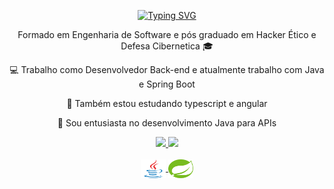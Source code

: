 <p align="center">
  <a href="https://git.io/typing-svg">
    <img src="https://readme-typing-svg.demolab.com?font=Fira+Code&weight=600&size=25&pause=1000&color=ffffff&random=false&width=435&height=40&lines=Ol%C3%A1%2C+eu+sou+Breno+Augusto!+%E2%98%95%F0%9F%92%BB%F0%9F%8C%9" alt="Typing SVG">
  </a>
</p>

<div align="center">

 Formado em Engenharia de Software e pós graduado em Hacker Ético e Defesa Cibernetica :mortar_board:

:computer: Trabalho como  Desenvolvedor Back-end e atualmente trabalho com Java e Spring Boot

🌱 Também estou estudando typescript e angular

💬 Sou entusiasta no desenvolvimento Java para APIs

</div>
<div align="center">
  <a href="https://github.com/brenoaugustoalves">
  <img height="150em" src="https://github-readme-stats.vercel.app/api?username=brenoaugustoalves&show_icons=true&theme=dark&include_all_commits=false&count_private=true"/>
  <img height="150em" src="https://github-readme-stats.vercel.app/api/top-langs/?username=brenoaugustoalves&layout=compact&langs_count=10&theme=dark"/>
</div>

  <div style="display: inline_block" align="center"><br>
  <img align="center" alt="Java" height="30" width="40" src="https://raw.githubusercontent.com/devicons/devicon/master/icons/java/java-original.svg">
  <img align="center" alt="spring" height="30" width="40" src="https://raw.githubusercontent.com/devicons/devicon/master/icons/spring/spring-original.svg">
